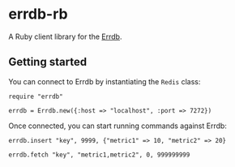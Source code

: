 # errdb-rb

A Ruby client library for the [Errdb](http://github.com/erylee/errdb).

## Getting started

You can connect to Errdb by instantiating the `Redis` class:

    require "errdb"

    errdb = Errdb.new({:host => "localhost", :port => 7272})

Once connected, you can start running commands against Errdb:

    errdb.insert "key", 9999, {"metric1" => 10, "metric2" => 20}

    errdb.fetch "key", "metric1,metric2", 0, 999999999


